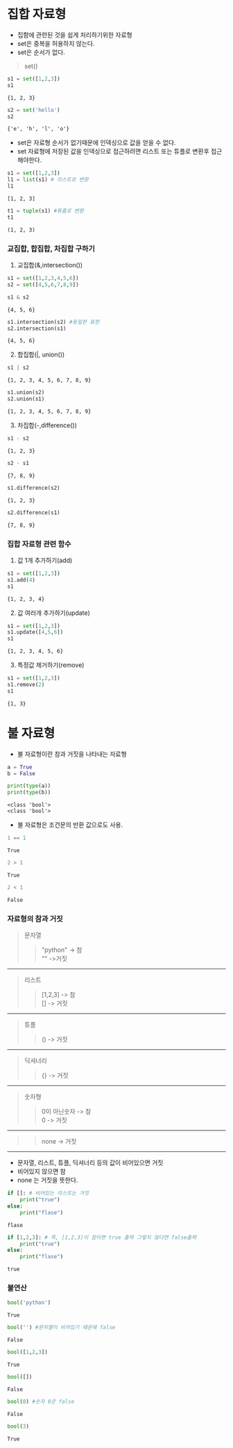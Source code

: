 # 집합 자료형
- 집함에 관련된 것을 쉽게 처리하기위한 자료형
- set은 중복을 허용하지 않는다.
- set은 순서가 없다.
>set()


```python
s1 = set([1,2,3])
s1
```




    {1, 2, 3}




```python
s2 = set('hello')
s2
```




    {'e', 'h', 'l', 'o'}



- set은 자료형 순서가 없기때문에 인덱싱으로 값을 얻을 수 없다.
- set 자료형에 저장된 값을 인덱싱으로 접근하려면 리스트 또는 튜플로 변환후 접근해야한다.


```python
s1 = set([1,2,3])
l1 = list(s1) # 리스트로 변환
l1
```




    [1, 2, 3]




```python
t1 = tuple(s1) #튜플로 변환
t1
```




    (1, 2, 3)



### 교집합, 합집합, 차집합 구하기

1. 교집합(&,intersection()) 


```python
s1 = set([1,2,3,4,5,6])
s2 = set([4,5,6,7,8,9])

s1 & s2
```




    {4, 5, 6}




```python
s1.intersection(s2) #동일한 표현
s2.intersection(s1)
```




    {4, 5, 6}



2. 합집합(|, union()) 


```python
s1 | s2
```




    {1, 2, 3, 4, 5, 6, 7, 8, 9}




```python
s1.union(s2)
s2.union(s1)
```




    {1, 2, 3, 4, 5, 6, 7, 8, 9}



3. 차집합(-,difference())


```python
s1 - s2
```




    {1, 2, 3}




```python
s2 - s1
```




    {7, 8, 9}




```python
s1.difference(s2)
```




    {1, 2, 3}




```python
s2.difference(s1)
```




    {7, 8, 9}



### 집합 자료형 관련 함수

1. 값 1개 추가하기(add)


```python
s1 = set([1,2,3])
s1.add(4)
s1
```




    {1, 2, 3, 4}



2. 값 여러개 추가하기(update)


```python
s1 = set([1,2,3])
s1.update([4,5,6])
s1
```




    {1, 2, 3, 4, 5, 6}



3. 특정값 제거하기(remove)


```python
s1 = set([1,2,3])
s1.remove(2)
s1
```




    {1, 3}



# 불 자료형

- 불 자료형이란 참과 거짓을 나타내는 자료형


```python
a = True
b = False

print(type(a))
print(type(b))
```

    <class 'bool'>
    <class 'bool'>


- 불 자료형은 조건문의 반환 값으로도 사용.


```python
1 == 1
```




    True




```python
2 > 1
```




    True




```python
2 < 1
```




    False



### 자료형의 참과 거짓<br>
>문자열
>>"python" -> 참<br> "" ->거짓
<hr>

>리스트
>>[1,2,3] -> 참<br> [] -> 거짓
<hr>

>튜플
>>() -> 거짓
<hr>

>딕셔너리
>>{} -> 거짓
<hr>

>숫자형
>>0이 아닌숫자 -> 참<br> 0 -> 거짓
<hr>

>
>>none -> 거짓
<hr>

- 문자열, 리스트, 튜플, 딕셔너리 등의 값이 비어있으면 거짓
- 비어있지 않으면 참
- none 는 거짓을 뜻한다.


```python
if []: # 비어있는 리스트는 거짓
    print("true")
else:
    print("flase")
```

    flase



```python
if [1,2,3]: # 즉, [1,2,3]이 참이면 true 출력 그렇지 않다면 false출력
    print("true")
else:
    print("flase")
```

    true


### 불연산


```python
bool('python')
```




    True




```python
bool('') #문자열이 비어있기 때문에 false
```




    False




```python
bool([1,2,3])
```




    True




```python
bool([])
```




    False




```python
bool(0) #숫자 0은 false
```




    False




```python
bool(3)
```




    True


